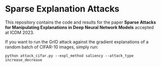# Sparse Explanation Attacks

This repository contains the code and results for the paper __Sparse Attacks for Manipulating Explanations in Deep Neural Network Models__ accepted at ICDM 2023.


If you want to run the GrID attack against the gradient explanations of a random batch of CIFAR-10 images, simply run:
```
python attack_cifar.py --expl_method saliency --attack_type increase_decrease
```

